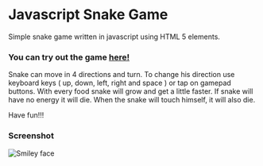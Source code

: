 # Javascript Snake Game

<p>
	Simple snake game written in javascript using HTML 5 elements.
</p>
<h3>
	You can try out the game <a href='https://cdn.rawgit.com/opam/JavascriptSnakeGame/2aec356c/snakegame.html'>here!</a>
</h3>
<p>
	Snake can move in 4 directions and turn. To change his direction use keyboard keys ( up, down, left, right and space ) or tap on gamepad buttons.
	With every food snake will grow and get a little faster. If snake will have no energy it will die. When the snake will touch himself, it will also die. 
</p>
<p>
	Have fun!!!
</p>
<p style='max-width:360px;'>
	<h3>Screenshot</h3>
	<img src="https://raw.githubusercontent.com/opam/JavascriptSnakeGame/master/img/screenshot.png" alt="Smiley face">
</p> 
